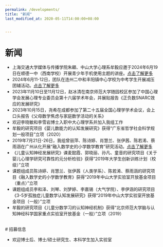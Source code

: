 ```yaml
---
permalink: /developments/
title: "新闻"
last_modified_at: 2020-05-11T14:00:00+08:00


---
```


# 新闻

- 上海交通大学媒体与传播学院朱頔、中山大学心理系牟毅应邀于2024年6月19日在顺德一中（西南学校）开展青少年手机使用主题的讲座。[点击了解更多](https://mp.weixin.qq.com/s/xeulnrZa4VrDu-TfyoY1GQ)
- 2024年6月11-12日，团队在连州二中和丰阳镇中心学校为中考学生开展减压团辅活动。[点击了解更多](https://mp.weixin.qq.com/s/tqinVrX3oNFNjAcJHQMC-g)
- 2023年11月10日至11月12日，赵冰清在南京师范大学随园校区参加了中国心理学会发展心理专业委员会第十六届学术年会，并展贴报告《正负数SNARC效应的发展研究》
- 2023年10月15日，尧希在成都参加了第二十五届全国心理学学术会议，会上口头报告《父母数学焦虑与家庭数学活动的关系》
- 欢迎李晓敏和李雪岩博士入职中大心理学系并加入我组工作
- 牟毅的研究项目《婴儿数能力的认知发展研究》获得“广东省哲学社会科学规划一般项目”立项（2020）
- 2019年7月21日-26日，我组曾丽萍、陈诗婷、肖慧兰、张伊茜、陈若浠、蔡雨涵在广州从化开展“融入数学史的小学数学教育”研究活动。[点击了解更多](https://bcdlabsysu.github.io/bcdlabsysu/news/2019-07-27/)
- 《儿童认知神经发展研究》课麦懿霞、郭晓丽、孙凡、童音的研究项目《关于婴儿心理学研究可靠性的元分析检验》获得“2019年大学生创新训练计划（校级）”立项
- 课题组成员陈诗婷、肖慧兰、张伊茜（人类学系）、陈若浠、蔡雨涵的研究项目《融入数学史的小学数学教育》获得“2019年中山大学实验室开放基金项目（重点）”立项
- 课题组成员李和泽、刘琴、刘梦婷、李嘉锡（大气学院）、李伊涵的研究项目《3-5岁孤独症儿童数学认知发展研究》获得“2019年中山大学实验室开放基金项目（一般）”立项
- 牟毅的研究项目《儿童分数学习的认知神经机制》获得“北京师范大学脑与认知神经科学国家重点实验室开放基金（一般）”立项（2019）


<br>
# 招募信息

- 欢迎博士后、博士/硕士研究生、本科学生加入实验室

